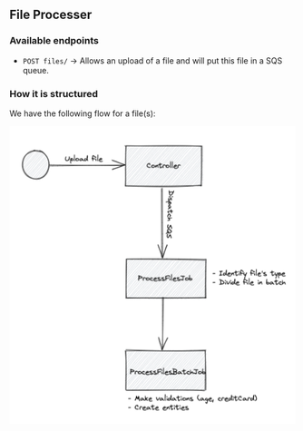 ## File Processer

### Available endpoints

- `POST files/`
-> Allows an upload of a file and will put this file in a SQS queue.

### How it is structured

We have the following flow for a file(s):

![MarineGEO circle logo](flow.png "flow")
